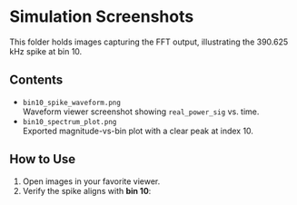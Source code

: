 # Simulation Screenshots

This folder holds images capturing the FFT output, illustrating the 390.625 kHz spike at bin 10.

## Contents

- `bin10_spike_waveform.png`  
  Waveform viewer screenshot showing `real_power_sig` vs. time.
- `bin10_spectrum_plot.png`  
  Exported magnitude-vs-bin plot with a clear peak at index 10.

## How to Use

1. Open images in your favorite viewer.  
2. Verify the spike aligns with **bin 10**:
